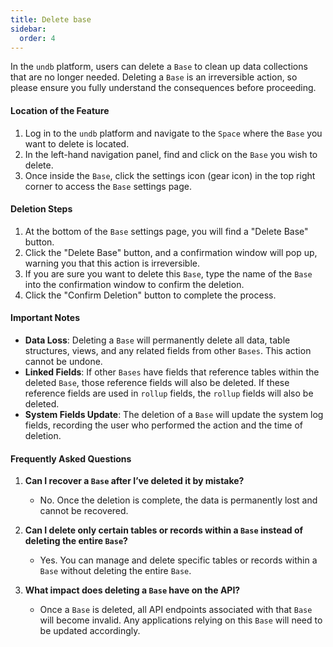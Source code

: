 ```yaml
---
title: Delete base
sidebar:
  order: 4
---
```


In the `undb` platform, users can delete a `Base` to clean up data collections that are no longer needed. Deleting a `Base` is an irreversible action, so please ensure you fully understand the consequences before proceeding.

#### Location of the Feature

1. Log in to the `undb` platform and navigate to the `Space` where the `Base` you want to delete is located.
2. In the left-hand navigation panel, find and click on the `Base` you wish to delete.
3. Once inside the `Base`, click the settings icon (gear icon) in the top right corner to access the `Base` settings page.

#### Deletion Steps

1. At the bottom of the `Base` settings page, you will find a "Delete Base" button.
2. Click the "Delete Base" button, and a confirmation window will pop up, warning you that this action is irreversible.
3. If you are sure you want to delete this `Base`, type the name of the `Base` into the confirmation window to confirm the deletion.
4. Click the "Confirm Deletion" button to complete the process.

#### Important Notes

- **Data Loss**: Deleting a `Base` will permanently delete all data, table structures, views, and any related fields from other `Bases`. This action cannot be undone.
- **Linked Fields**: If other `Bases` have fields that reference tables within the deleted `Base`, those reference fields will also be deleted. If these reference fields are used in `rollup` fields, the `rollup` fields will also be deleted.
- **System Fields Update**: The deletion of a `Base` will update the system log fields, recording the user who performed the action and the time of deletion.

#### Frequently Asked Questions

1. **Can I recover a `Base` after I’ve deleted it by mistake?**

   - No. Once the deletion is complete, the data is permanently lost and cannot be recovered.

2. **Can I delete only certain tables or records within a `Base` instead of deleting the entire `Base`?**

   - Yes. You can manage and delete specific tables or records within a `Base` without deleting the entire `Base`.

3. **What impact does deleting a `Base` have on the API?**
   - Once a `Base` is deleted, all API endpoints associated with that `Base` will become invalid. Any applications relying on this `Base` will need to be updated accordingly.
